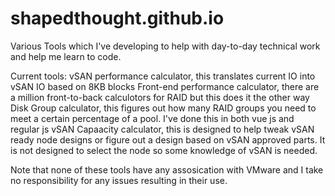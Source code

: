 # shapedthought.github.io
Various Tools which I've developing to help with day-to-day technical work and help me learn to code.

Current tools:
vSAN performance calculator, this translates current IO into vSAN IO based on 8KB blocks
Front-end performance calculator, there are a million front-to-back calculotors for RAID but this does it the other way
Disk Group calculator, this figures out how many RAID groups you need to meet a certain percentage of a pool. I've done this in both vue js and regular js
vSAN Capaacity calculator, this is designed to help tweak vSAN ready node designs or figure out a design based on vSAN approved parts.
It is not designed to select the node so some knowledge of vSAN is needed.

Note that none of these tools have any assosication with VMware and I take no responsibility for any issues resulting in their use.
